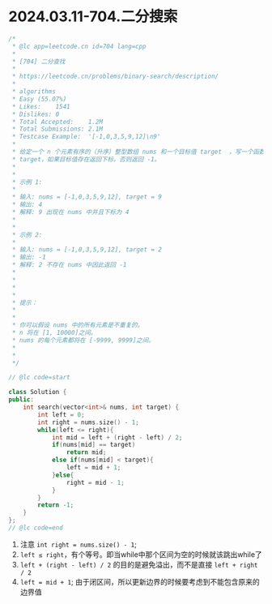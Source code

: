 # 2024.03.11-704.二分搜索

```cpp
/*
 * @lc app=leetcode.cn id=704 lang=cpp
 *
 * [704] 二分查找
 *
 * https://leetcode.cn/problems/binary-search/description/
 *
 * algorithms
 * Easy (55.07%)
 * Likes:    1541
 * Dislikes: 0
 * Total Accepted:    1.2M
 * Total Submissions: 2.1M
 * Testcase Example:  '[-1,0,3,5,9,12]\n9'
 *
 * 给定一个 n 个元素有序的（升序）整型数组 nums 和一个目标值 target  ，写一个函数搜索 nums 中的
 * target，如果目标值存在返回下标，否则返回 -1。
 * 
 * 
 * 示例 1:
 * 
 * 输入: nums = [-1,0,3,5,9,12], target = 9
 * 输出: 4
 * 解释: 9 出现在 nums 中并且下标为 4
 * 
 * 
 * 示例 2:
 * 
 * 输入: nums = [-1,0,3,5,9,12], target = 2
 * 输出: -1
 * 解释: 2 不存在 nums 中因此返回 -1
 * 
 * 
 * 
 * 
 * 提示：
 * 
 * 
 * 你可以假设 nums 中的所有元素是不重复的。
 * n 将在 [1, 10000]之间。
 * nums 的每个元素都将在 [-9999, 9999]之间。
 * 
 * 
 */

// @lc code=start

class Solution {
public:
    int search(vector<int>& nums, int target) {
        int left = 0;
        int right = nums.size() - 1;
        while(left <= right){
            int mid = left + (right - left) / 2;
            if(nums[mid] == target)
                return mid;
            else if(nums[mid] < target){
                left = mid + 1;
            }else{
                right = mid - 1;
            }
        }
        return -1;
    }
};
// @lc code=end
```

1. 注意 `int right = nums.size() - 1`;
2. `left ≤ right`，有个等号。即当while中那个区间为空的时候就该跳出while了
3. `left + (right - left) / 2` 的目的是避免溢出，而不是直接 `left + right / 2`
4. `left = mid + 1`; 由于闭区间，所以更新边界的时候要考虑到不能包含原来的边界值